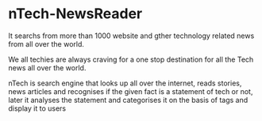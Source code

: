# nTech-NewsReader
It searchs from more than 1000 website and gther technology related news from all over the world.

We all techies are always craving for a one stop destination for all the Tech news all over the world.

nTech is search engine that looks up all over the internet, reads stories, news articles and recognises if the given fact is a statement of tech or not, later it analyses the statement and categorises it on the basis of tags and display it to users
